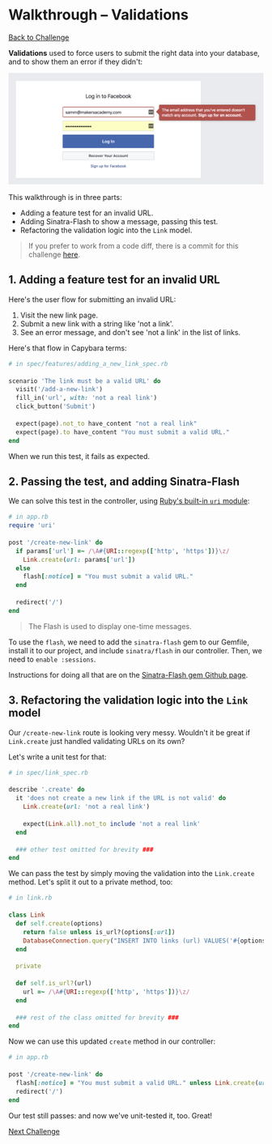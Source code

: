 # Walkthrough – Validations

[Back to Challenge](../12_validations.md)

**Validations** used to force users to submit the right data into your database, and to show them an error if they didn't:

![A real-life validation: submitting the wrong email address when signing into Facebook](../images/email-validation.png)

This walkthrough is in three parts:

- Adding a feature test for an invalid URL.
- Adding Sinatra-Flash to show a message, passing this test.
- Refactoring the validation logic into the `Link` model.

> If you prefer to work from a code diff, there is a commit for this challenge [here](https://github.com/sjmog/bookmark_manager/commit/41024c5617f84880400881a81d83fd7a6a3a42ee).

## 1. Adding a feature test for an invalid URL

Here's the user flow for submitting an invalid URL:

1. Visit the new link page.
2. Submit a new link with a string like 'not a link'.
3. See an error message, and don't see 'not a link' in the list of links.

Here's that flow in Capybara terms:

```ruby
# in spec/features/adding_a_new_link_spec.rb

scenario 'The link must be a valid URL' do
  visit('/add-a-new-link')
  fill_in('url', with: 'not a real link')
  click_button('Submit')

  expect(page).not_to have_content "not a real link"
  expect(page).to have_content "You must submit a valid URL."
end
```

When we run this test, it fails as expected.

## 2. Passing the test, and adding Sinatra-Flash

We can solve this test in the controller, using [Ruby's built-in `uri` module](https://stackoverflow.com/questions/1805761/how-to-check-if-a-url-is-valid):

```ruby
# in app.rb
require 'uri'

post '/create-new-link' do
  if params['url'] =~ /\A#{URI::regexp(['http', 'https'])}\z/
    Link.create(url: params['url'])
  else
    flash[:notice] = "You must submit a valid URL."
  end

  redirect('/')
end
```

> The Flash is used to display one-time messages.

To use the `flash`, we need to add the `sinatra-flash` gem to our Gemfile, install it to our project, and include `sinatra/flash` in our controller. Then, we need to `enable :sessions`.

Instructions for doing all that are on the [Sinatra-Flash gem Github page](https://github.com/SFEley/sinatra-flash).

## 3. Refactoring the validation logic into the `Link` model

Our `/create-new-link` route is looking very messy. Wouldn't it be great if `Link.create` just handled validating URLs on its own?

Let's write a unit test for that:

```ruby
# in spec/link_spec.rb

describe '.create' do
  it 'does not create a new link if the URL is not valid' do
    Link.create(url: 'not a real link')

    expect(Link.all).not_to include 'not a real link'
  end

  ### other test omitted for brevity ###
end
```

We can pass the test by simply moving the validation into the `Link.create` method. Let's split it out to a private method, too:

```ruby
# in link.rb

class Link
  def self.create(options)
    return false unless is_url?(options[:url])
    DatabaseConnection.query("INSERT INTO links (url) VALUES('#{options[:url]}')")
  end

  private

  def self.is_url?(url)
    url =~ /\A#{URI::regexp(['http', 'https'])}\z/
  end

  ### rest of the class omitted for brevity ###
end
```

Now we can use this updated `create` method in our controller:

```ruby
# in app.rb

post '/create-new-link' do
  flash[:notice] = "You must submit a valid URL." unless Link.create(url: params['url'])
  redirect('/')
end
```

Our test still passes: and now we've unit-tested it, too. Great!

[Next Challenge](../13_wrapping_database_data_in_program_objects.md)
